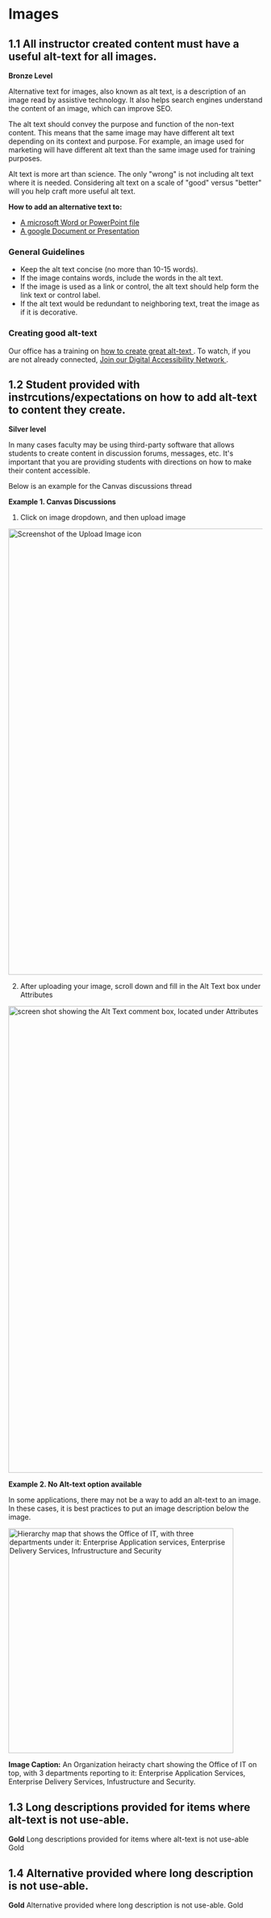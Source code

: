 # Images

## 1.1 All instructor created content must have a useful alt-text for all images.
**Bronze Level**

Alternative text for images, also known as alt text, is a description of an image read by assistive technology. It also helps search engines understand the content of an image, which can improve SEO.

The alt text should convey the purpose and function of the non-text content. This means that the same image may have different alt text depending on its context and purpose. For example, an image used for marketing will have different alt text than the same image used for training purposes.

Alt text is more art than science. The only "wrong" is not including alt text where it is needed. Considering alt text on a scale of "good" versus "better" will you help craft more useful alt text.

<b> How to add an alternative text to: </b>
<ul>
  <li> 
<a href="https://support.microsoft.com/en-us/office/add-alternative-text-to-a-shape-picture-chart-smartart-graphic-or-other-object-44989b2a-903c-4d9a-b742-6a75b451c669"> A microsoft Word or PowerPoint file </a> </li>
<li> <a href="https://support.google.com/docs/answer/6199477?hl=en"> A google Document or Presentation </a></li>
</ul>

### General Guidelines
<ul>
  <li> Keep the alt text concise (no more than 10-15 words). </li>
  <li> If the image contains words, include the words in the alt text. </li>
  <li> If the image is used as a link or control, the alt text should help form the link text or control label. </li>
  <li> If the alt text would be redundant to neighboring text, treat the image as if it is decorative. </li>
</ul>

### Creating good alt-text
Our office has a training on <a href="https://rutgersconnect.sharepoint.com/:f:/r/sites/oit-digitalaccessibilitynetwork/Shared%20Documents/Trainings/2024-06-17-%20Image%20Guidelines?csf=1&web=1&e=ueBYZc"> how to create great alt-text </a>. To watch, if you are not already connected, <a href="https://outlook.office365.com/owa/digitalaccessibilitynetwork@oit.rutgers.edu/groupsubscription.ashx?action=join&source=Exchange&guid=e1beeb99-ab8b-40c7-98cf-c4127b8c5034"> Join our Digital Accessibility Network </a>.

## 1.2 Student provided with instrcutions/expectations on how to add alt-text to content they create.
**Silver level**

In many cases faculty may be using third-party software that allows students to create content in discussion forums, messages, etc. It's important that you are providing students with directions on how to make their content accessible. 

Below is an example for the Canvas discussions thread

**Example 1. Canvas Discussions** 

1. Click on image dropdown, and then upload image
<img width="885" alt="Screenshot of the Upload Image icon" src="https://github.com/user-attachments/assets/c61c5aa5-8aad-4d3b-8c17-f33913f76b0f">

2. After uploading your image, scroll down and fill in the Alt Text box under Attributes
<img width="926" alt="screen shot showing the Alt Text comment box, located under Attributes" src="https://github.com/user-attachments/assets/5454a819-8d3f-412c-966e-30f855aa608d">

**Example 2. No Alt-text option available**

In some applications, there may not be a way to add an alt-text to an image. In these cases, it is best practices to put an image description below the image.

<img width="446" alt="Hierarchy map that shows the Office of IT, with three departments under it: Enterprise Application services, Enterprise Delivery Services, Infrustructure and Security" src="https://github.com/user-attachments/assets/0d168da2-3cbb-4087-bb4b-48504d548b8e">

**Image Caption:** An Organization heiracty chart showing the Office of IT on top, with 3 departments reporting to it: Enterprise Application Services, Enterprise Delivery Services, Infustructure and Security. 






## 1.3 Long descriptions provided for items where alt-text is not use-able.	
**Gold**
Long descriptions provided for items where alt-text is not use-able	Gold

## 1.4 Alternative provided where long description is not use-able.
**Gold**
Alternative provided where long description is not use-able.	Gold
